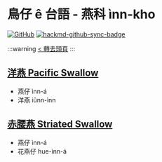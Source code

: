 # 鳥仔 ê 台語 - 燕科 ìnn-kho

[![GitHub](https://img.shields.io/badge/GitHub-black?logo=github)](https://github.com/siansiansu/tsiau-a-e-mia)
[![hackmd-github-sync-badge](https://hackmd.io/v3lMQ0qCSdqo5i-8lmUX-w/badge)](https://hackmd.io/v3lMQ0qCSdqo5i-8lmUX-w)

:::warning
[< 轉去頭頁](https://hackmd.io/@siansiansu/Hy4VzNvha)
:::

## [洋燕 Pacific Swallow](https://www.instagram.com/p/CgZF3DevFML/)

- 燕仔 ìnn-á
- 洋燕 iûnn-ìnn

## [赤腰燕 Striated Swallow](https://www.instagram.com/p/CgOJXAKvWj4/)

- 燕仔 ìnn-á
- 花燕仔 hue-ìnn-á
